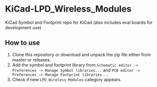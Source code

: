 # KiCad-LPD_Wireless_Modules
KiCad Symbol and Footprint repo for KiCad (also includes eval boards for development use)


## How to use

  1. Clone this repository or download and unpack the zip file either from master or releases.
  2. Add the symbol and footprint library from `Schematic editor -> Preferences -> Manage Symbol libraries...` and `PCB editor -> Preferences -> Manage Footprint libraries...`
  3. Check if new `LPD_Wireless_Modules` category appears.

